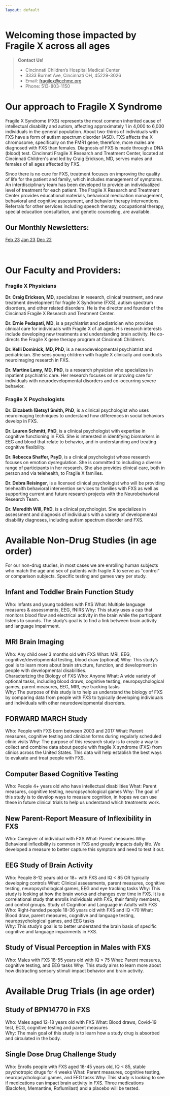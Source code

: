 ```yaml
---
layout: default
---
```

# Welcoming those impacted by Fragile X across all ages
> **Contact Us!**
> * Cincinnati Children’s Hospital Medical Center
> * 3333 Burnet Ave, Cincinnati OH, 45229-3026
> * Email: fragilex@cchmc.org
> * Phone: 513-803-1150 

# Our approach to Fragile X Syndrome
Fragile X Syndrome (FXS) represents the most common inherited cause of intellectual disability and autism, affecting approximately 1 in 4,000 to 6,000 individuals in the general population. About two-thirds of individuals with FXS have a form of autism spectrum disorder (ASD). FXS affects the X chromosome, specifically on the FMR1 gene; therefore, more males are diagnosed with FXS than females. Diagnosis of FXS is made through a DNA (blood) test. Cincinnati Fragile X Research and Treatment Center, located at Cincinnati Children's and led by Craig Erickson, MD, serves males and females of all ages affected by FXS.

Since there is no cure for FXS, treatment focuses on improving the quality of life for the patient and family, which includes management of symptoms. An interdisciplinary team has been developed to provide an individualized level of treatment for each patient. The Fragile X Research and Treatment Center provides educational materials, behavioral medication management, behavioral and cognitive assessment, and behavior therapy interventions. Referrals for other services including speech therapy, occupational therapy, special education consultation, and genetic counseling, are available.

## Our Monthly Newsletters: 
[Feb 23](https://cincibrainlab.github.io/cincifxs/assets/newsletters/FXNewsletter_Feb2023.pdf) 
[Jan 23](https://cincibrainlab.github.io/cincifxs/assets/newsletters/FXNewsletter_Jan2023.pdf)
[Dec 22](https://cincibrainlab.github.io/cincifxs/assets/newsletters/FXNewsletter_Dec2022.pdf)

<br>

# Our Faculty and Providers:
### Fragile X Physicians
**Dr. Craig Erickson, MD**, specializes in research, clinical treatment, and new treatment development for fragile X Syndrome (FXS), autism spectrum disorders, and other related disorders. He is the director and founder of the Cincinnati Fragile X Research and Treatment Center. 
 
**Dr. Ernie Pedapati, MD**, is a psychiatrist and pediatrician who provides clinical care for individuals with Fragile X of all ages. His research interests include developing new treatments and understanding brain activity. He co-directs the Fragile X gene therapy program at Cincinnati Children’s.
 
**Dr. Kelli Dominick, MD, PhD**, is a neurodevelopmental psychiatrist and pediatrician.  She sees young children with fragile X clinically and conducts neuroimaging research in FXS. 

**Dr. Martine Lamy, MD, PhD**, is a research physician who specializes in inpatient psychiatric care. Her research focuses on improving care for individuals with neurodevelopmental disorders and co-occurring severe behavior. 
   
### Fragile X Psychologists
**Dr. Elizabeth (Betsy) Smith, PhD**, is a clinical psychologist who uses neuroimaging techniques to understand how differences in social behaviors develop in FXS. 
 
**Dr. Lauren Schmitt, PhD**, is a clinical psychologist with expertise in cognitive functioning in FXS. She is interested in identifying biomarkers in EEG and blood that relate to behavior, and in understanding and treating cognitive flexibility. 
 
**Dr. Rebecca Shaffer, PsyD**, is a clinical psychologist whose research focuses on emotion dysregulation. She is committed to including a diverse range of participants in her research. She also provides clinical care, both in person and via telehealth, to Fragile X families.  

**Dr. Debra Reisinger**, is a licensed clinical psychologist who will be providing telehealth behavioral intervention services to families with FXS as well as supporting current and future research projects with the Neurobehavioral Research Team.
 
**Dr. Meredith Will, PhD**, is a clinical psychologist. She specializes in assessment and diagnosis of individuals with a variety of developmental disability diagnoses, including autism spectrum disorder and FXS.

# Available Non-Drug Studies  (in age order)
For our non-drug studies, in most cases we are enrolling human subjects who match the age and sex of patients with fragile X to serve as "control" or comparison subjects. Specific testing and games vary per study. 

## Infant and Toddler Brain Function Study 
Who: Infants and young toddlers with FXS 
What: Multiple language measures & assessments, EEG, fNIRS
Why: This study uses a cap that monitors blood flow and electrical activity in the brain while the participant listens to sounds. The study’s goal is to find a link between brain activity and language impairment.
 
## MRI Brain Imaging 
Who: Any child over 3 months old with FXS 
What: MRI, EEG, cognitive/developmental testing, blood draw (optional)
Why: This study’s goal is to learn more about brain structure, function, and development in people with developmental disabilities.  
Characterizing the Biology of FXS 
Who: Anyone 
What: A wide variety of optional tasks, including blood draws, cognitive testing, neuropsychological games, parent measures, EEG, MRI, eye tracking tasks  
Why: The purpose of this study is to help us understand the biology of FXS by comparing data from people with FXS to typically developing individuals and individuals with other neurodevelopmental disorders. 

## FORWARD MARCH Study   
Who: People with FXS born between 2003 and 2017 
What: Parent measures, cognitive testing and clinician forms during regularly scheduled clinic visits
Why: The purpose of this research study is to create a way to collect and combine data about people with fragile X syndrome (FXS) from clinics across the United States. This data will help establish the best ways to evaluate and treat people with FXS.

## Computer Based Cognitive Testing 
Who: People 4+ years old who have intellectual disabilities 
What: Parent measures, cognitive testing, neuropsychological games 
Why: The goal of this study is to develop ways to measure cognition, in hopes we can use these in future clinical trials to help us understand which treatments work. 

## New Parent-Report Measure of Inflexibility in FXS
Who: Caregiver of individual with FXS
What: Parent measures
Why: Behavioral inflexibility is common in FXS and greatly impacts daily life. We developed a measure to better capture this symptom and need to test it out.

## EEG Study of Brain Activity 
Who: People 8-12 years old or 18+ with FXS and IQ < 85 OR typically developing controls 
What: Clinical assessments, parent measures, cognitive testing, neuropsychological games, EEG and eye tracking tasks 
Why: This study is looking at how the brain works and changes over time in FXS. It is a correlational study that enrolls individuals with FXS, their family members, and control groups.
Study of Cognition and Language in Adults with FXS 
Who: Right-handed people 18-36 years old with FXS and IQ <70 
What: Blood draw, parent measures, cognitive and language testing, neuropsychological games, and EEG tasks  
Why: This study’s goal is to better understand the brain basis of specific cognitive and language impairments in FXS. 

## Study of Visual Perception in Males with FXS  
Who: Males with FXS 18-55 years old with IQ < 75 
What: Parent measures, cognitive testing, and EEG tasks 
Why: This study aims to learn more about how distracting sensory stimuli impact behavior and brain activity. 

# Available Drug Trials (in age order)

## Study of BPN14770 in FXS 
Who: Males aged 12-18 years old with FXS 
What: Blood draws, Covid-19 test, ECG, cognitive testing and parent measures  
Why: The main goal of this study is to learn how a study drug is absorbed and circulated in the body. 
 
## Single Dose Drug Challenge Study 
Who: Enrolls people with FXS aged 18-45 years old, IQ < 85, stable psychotropic drugs for 4 weeks 
What: Parent measures, cognitive testing, neuropsychological games, and EEG tasks 
Why: This study is looking to see if medications can impact brain activity in FXS. Three medications (Baclofen, Memantine, Roflumilast) and a placebo will be tested.
